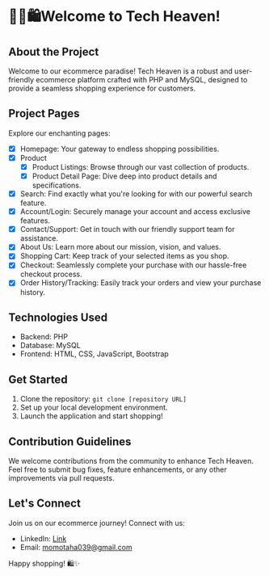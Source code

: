 # 🛒💸🛍️Welcome to Tech Heaven!

## About the Project
Welcome to our ecommerce paradise! Tech Heaven is a robust and user-friendly ecommerce platform crafted with PHP and MySQL, designed to provide a seamless shopping experience for customers.

## Project Pages
Explore our enchanting pages:
- [x] Homepage: Your gateway to endless shopping possibilities.
- [x] Product
    - [x] Product Listings: Browse through our vast collection of products.
    - [x] Product Detail Page: Dive deep into product details and specifications.
- [x] Search: Find exactly what you're looking for with our powerful search feature.
- [x] Account/Login: Securely manage your account and access exclusive features.
- [x] Contact/Support: Get in touch with our friendly support team for assistance.
- [x] About Us: Learn more about our mission, vision, and values.
- [x] Shopping Cart: Keep track of your selected items as you shop.
- [x] Checkout: Seamlessly complete your purchase with our hassle-free checkout process.
- [x] Order History/Tracking: Easily track your orders and view your purchase history.

## Technologies Used
- Backend: PHP
- Database: MySQL
- Frontend: HTML, CSS, JavaScript, Bootstrap

## Get Started
1. Clone the repository: `git clone [repository URL]`
2. Set up your local development environment.
3. Launch the application and start shopping!

## Contribution Guidelines
We welcome contributions from the community to enhance Tech Heaven. Feel free to submit bug fixes, feature enhancements, or any other improvements via pull requests.

## Let's Connect
Join us on our ecommerce journey! Connect with us:
- LinkedIn: [Link](https://www.linkedin.com/in/mohammed-taha-07141422b/)
- Email: momotaha039@gmail.com

Happy shopping! 🛍️✨
